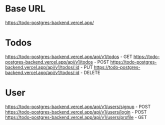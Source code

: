 # Base URL
https://todo-postgres-backend.vercel.app/

# Todos
https://todo-postgres-backend.vercel.app/api/v1/todos - GET
https://todo-postgres-backend.vercel.app/api/v1/todos - POST
https://todo-postgres-backend.vercel.app/api/v1/todos/:id - PUT
https://todo-postgres-backend.vercel.app/api/v1/todos/:id - DELETE

# User
https://todo-postgres-backend.vercel.app/api/v1/users/signup - POST
https://todo-postgres-backend.vercel.app/api/v1/users/login - POST
https://todo-postgres-backend.vercel.app/api/v1/users/profile - GET